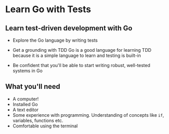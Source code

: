 # Learn Go with Tests

## Learn test-driven development with Go

* Explore the Go language by writing tests

* Get a grounding with TDD
    Go is a good language for learning TDD because it is a simple language to learn and testing is built-in

* Be confident that you'll be able to start writing robust, well-tested systems in Go

## What you'll need

* A computer!
* Installed Go
* A text editor
* Some experience with programming. Understanding of concepts like `if`, variables, functions etc.
* Comfortable using the terminal
